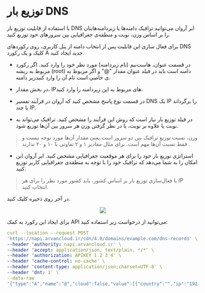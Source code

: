 # توزیع بار DNS

با استفاده از قابلیت توزیع بار DNS ابر آروان می‌توانید ترافیک دامنه‌ها یا زیردامنه‌هایتان را بر اساس وزن، نوبت و منطقه‌ی جغرافیایی بین‌‌ سرورهای خود توزیع کنید.

برای فعال سازی این قابلیت پس از انتخاب دامنه از پنل کاربری، روی رکوردهای DNS کلیک و یک رکورد A جدید ایجاد کنید.

- در قسمت عنوان‌‌، ‌‌هاست‌نیم‌ (نام زیردامنه) مورد ‌نظر خود را وارد کنید. اگر رکورد مربوط به ریشه (‌‌root‌‌) دامنه است باید‌‌ در فیلد عنوان مقدار "@" و اگر مربوط به زیر دامنه‎‌ی خاصی است نام آن را وارد کنید.

- در بخش مقدار، IPهای مربوط به این زیردامنه را وارد کنید‌.

- در قسمت نوع پاسخ مشخص کنید که آروان در فرآیند تفسیر‌‌ DNS‌‌ یک IP را برگرداند یا چند IP.

- در فیلد توزیع بار نیاز است که روش این فرآیند را مشخص کنید. ترافیک می‌تواند به‌‌ ‌‌نوبت یا علاوه بر نوبت، با در نظر گرفتن وزن هر سرور بین آن‌ها توزیع شود.

> وزن، نسبت توزیع ترافیک بین دو سرور است‌‌.یعنی مقدار آن‌ها مورد توجه نیست و فقط نسبت آن‌ها مهم است. برای مثال مقادیر ‌۱ و ‌‌۲ تفاوتی با ‌‌۱۰ و ‌‌۲۰ ندارند .‌

- استراتژی توزیع بار خود را برای هر موقعیت جغرافیایی مشخص کنید. ابر آروان این امکان را به شما می‌دهد که ترافیک‌‌ خود را با توجه به منطقه‌ی جغرافیایی کاربر توزیع کنید.

> با فعال‌سازی توزیع بار بر اساس کشور، باید کشور مورد نظر را برای هر IP انتخاب کنید.

در آخر روی ذخیره کلیک کنید.‌

<p align="center"><img src="/doc/assets/img/dns_load_distribution/record.png"></p>

برای ایجاد این رکورد به کمک API می‌توانید از درخواست زیر استفاده کنید:‌

``` yaml
curl --location --request POST 
'https://napi.arvancloud.ir/cdn/4.0/domains/example.com/dns-records' \ 
--header 'authority: napi.arvancloud.ir' \ 
--header 'accept: application/json, text/plain, */*' \ 
--header 'authorization: APIKEY 1 2 3 4' \ 
--header 'cache-control: no-cache' \ 
--header 'content-type: application/json;charset=UTF-8' \ 
--header 'dnt: 1' \ 
--data-raw 
'{"type":"A","name":"@","cloud":false,"value":[{"country":"","ip":"192.168.1.1","port":null,"weight":"20"},{"country":"SG","ip":"192.168.1.2","port":null,"weight":"10"},{"country":"AU","ip":"192.168.1.3","port":null,"weight":"50"}],"upstream_https":"default","ip_filter_mode":{"count":"single","geo_filter":"country","order":"weighted"},"ttl":120}' 
```
